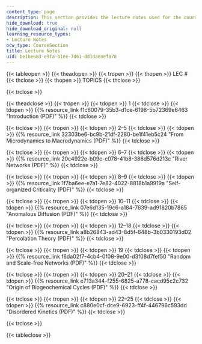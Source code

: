 ```yaml
---
content_type: page
description: This section provides the lecture notes used for the course.
hide_download: true
hide_download_original: null
learning_resource_types:
- Lecture Notes
ocw_type: CourseSection
title: Lecture Notes
uid: be1be683-e9fa-b1ee-7d61-dd1daeaef870
---
```


{{< tableopen >}}
{{< theadopen >}}
{{< tropen >}}
{{< thopen >}}
LEC #
{{< thclose >}}
{{< thopen >}}
TOPICS
{{< thclose >}}

{{< trclose >}}

{{< theadclose >}}
{{< tropen >}}
{{< tdopen >}}
1
{{< tdclose >}}
{{< tdopen >}}
{{% resource_link f1c60079-35b3-d1ce-6198-5b72369e6463 "Introduction (PDF)" %}}
{{< tdclose >}}

{{< trclose >}}
{{< tropen >}}
{{< tdopen >}}
2–5
{{< tdclose >}}
{{< tdopen >}}
{{% resource_link 32303be6-bc9b-21df-2280-be1f41eb5c24 "From Microdynamics to Macrodynamics (PDF)" %}}
{{< tdclose >}}

{{< trclose >}}
{{< tropen >}}
{{< tdopen >}}
6–7
{{< tdclose >}}
{{< tdopen >}}
{{% resource_link 20c4922e-b09c-c078-41b8-386d576d213c "River Networks (PDF)" %}}
{{< tdclose >}}

{{< trclose >}}
{{< tropen >}}
{{< tdopen >}}
8–9
{{< tdclose >}}
{{< tdopen >}}
{{% resource_link 1f7ba6ee-e7a1-7e82-4022-8818b1a9919a "Self-organized Criticality (PDF)" %}}
{{< tdclose >}}

{{< trclose >}}
{{< tropen >}}
{{< tdopen >}}
10–11
{{< tdclose >}}
{{< tdopen >}}
{{% resource_link 07e6d135-19c6-a184-7639-ad91820b7865 "Anomalous Diffusion (PDF)" %}}
{{< tdclose >}}

{{< trclose >}}
{{< tropen >}}
{{< tdopen >}}
12–18
{{< tdclose >}}
{{< tdopen >}}
{{% resource_link a8b26843-ad43-8d5f-648b-3b0330193d02 "Percolation Theory (PDF)" %}}
{{< tdclose >}}

{{< trclose >}}
{{< tropen >}}
{{< tdopen >}}
19
{{< tdclose >}}
{{< tdopen >}}
{{% resource_link f6da02f7-4cb4-0f08-9e00-d3f08d7fef50 "Random and Scale-free Networks (PDF)" %}}
{{< tdclose >}}

{{< trclose >}}
{{< tropen >}}
{{< tdopen >}}
20–21
{{< tdclose >}}
{{< tdopen >}}
{{% resource_link e713a344-f255-6825-a778-cacd95c2c732 "Origin of Biogeochemical Cycles (PDF)" %}}
{{< tdclose >}}

{{< trclose >}}
{{< tropen >}}
{{< tdopen >}}
22–25
{{< tdclose >}}
{{< tdopen >}}
{{% resource_link c880e0cf-dce9-6923-ff4f-446796c593dd "Disordered Kinetics (PDF)" %}}
{{< tdclose >}}

{{< trclose >}}

{{< tableclose >}}